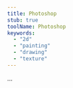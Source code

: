 ```yaml
---
title: Photoshop
stub: true
toolName: Photoshop
keywords:
  - "2d"
  - "painting"
  - "drawing"
  - "texture"
---
```

...
